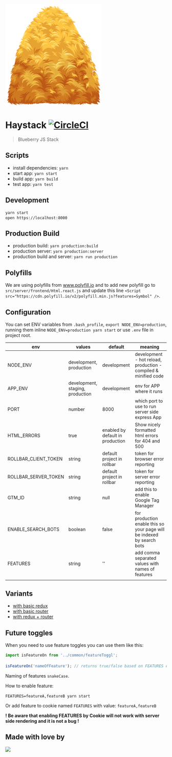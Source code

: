![Haystack](https://github.com/blueberryapps/haystack/blob/master/docs/haystack_logo.png?raw=true)
# Haystack [![CircleCI](https://circleci.com/gh/blueberryapps/haystack/tree/master.svg?style=svg&circle-token=e5efa5dbeb9c1f6c9f3bab2a2e7602d625055e31)](https://circleci.com/gh/blueberryapps/haystack/tree/master)

> Blueberry JS Stack

## Scripts

- install dependencies: `yarn`
- start app: `yarn start`
- build app: `yarn build`
- test app: `yarn test`

## Development

```
yarn start
open https://localhost:8000
```

## Production Build
- production build: `yarn production:build`
- production server: `yarn production:server`
- production build and server: `yarn run production`

## Polyfills

We are using polyfills from www.polyfill.io and to add new polyfill go to
`src/server/frontend/Html.react.js` and update this line
`<Script src="https://cdn.polyfill.io/v2/polyfill.min.js?features=Symbol" />`.

## Configuration

You can set ENV variables from `.bash_profile`, `export NODE_ENV=production`, running them inline `NODE_ENV=production yarn start` or use `.env` file in project root.

| env | values | default | meaning |
|-----|--------|---------|---------|
| NODE_ENV | development, production | development  | development - hot reload, production - compiled & minified code |
| APP_ENV | development, staging, production | development | env for APP where it runs |
| PORT | number | 8000 | which port to use to run server side express App |
| HTML_ERRORS | true | enabled by default in production | Show nicely formatted html errors for 404 and 500 |
| ROLLBAR_CLIENT_TOKEN | string | default project in rollbar | token for browser error reporting |
| ROLLBAR_SERVER_TOKEN | string | default project in rollbar | token for server error reporting |
| GTM_ID | string | null | add this to enable Google Tag Manager |
| ENABLE_SEARCH_BOTS | boolean | false | for production enable this so your page will be indexed by search bots |
| FEATURES | string | '' | add comma separated values with names of features |
| | | | |

## Variants

* [with basic redux](https://github.com/blueberryapps/haystack/tree/redux)
* [with basic router](https://github.com/blueberryapps/haystack/tree/router)
* [with redux + router](https://github.com/blueberryapps/haystack/tree/redux-router)

## Future toggles

When you need to use feature toggles you can use them like this:

```javascript
import isFeatureOn from '../common/featureToggl';

isFeatureOn('nameOfFeature'); // returns true/false based on FEATURES enabled
```

Naming of features `snakeCase`.

How to enable feature:

`FEATURES=featureA,featureB yarn start`

Or add feature to cookie named `FEATURES` with value: `featureA,featureB`

**! Be aware that enabling FEATURES by Cookie will not work with server side rendering and it is not a bug !**

## Made with love by
[![](https://camo.githubusercontent.com/d88ee6842f3ff2be96d11488aa0d878793aa67cd/68747470733a2f2f7777772e676f6f676c652e636f6d2f612f626c75656265727279617070732e636f6d2f696d616765732f6c6f676f2e676966)](https://www.blueberry.io)
